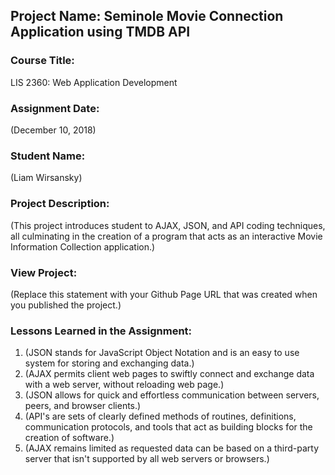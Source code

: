 ## Project Name:  Seminole Movie Connection Application using TMDB API

### Course Title:
LIS 2360:  Web Application Development

### Assignment Date:  
(December 10, 2018)

### Student Name:  
(Liam Wirsansky)

### Project Description:
(This project introduces student to AJAX, JSON, and API coding techniques, all culminating in the creation of a program that acts as an interactive Movie Information Collection application.)

### View Project:
(Replace this statement with your Github Page URL that was created when you 
 published the project.)

### Lessons Learned in the Assignment:
1. (JSON stands for JavaScript Object Notation and is an easy to use system for storing and exchanging data.)
2. (AJAX permits client web pages to swiftly connect and exchange data with a web server, without reloading web page.)
3. (JSON allows for quick and effortless communication between servers, peers, and browser clients.)
4. (API's are sets of clearly defined methods of routines, definitions, communication protocols, and tools  that act as building blocks for the creation of software.)
5. (AJAX remains limited as requested data can be based on a third-party server that isn't supported by all web servers or browsers.)
